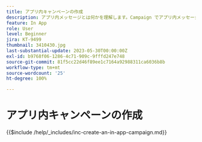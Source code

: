 ```yaml
---
title: アプリ内キャンペーンの作成
description: アプリ内メッセージとは何かを理解します。Campaign でアプリ内メッセージを作成、設定および公開する方法について説明します。
feature: In App
role: User
level: Beginner
jira: KT-9499
thumbnail: 3410430.jpg
last-substantial-update: 2023-05-30T00:00:00Z
exl-id: b9768f06-1286-4c71-909c-9fffd247e748
source-git-commit: 81f5cc22d46f89ee1c7164a92988311ca6036b8b
workflow-type: tm+mt
source-wordcount: '25'
ht-degree: 100%

---
```


# アプリ内キャンペーンの作成

{{$include /help/_includes/inc-create-an-in-app-campaign.md}}
